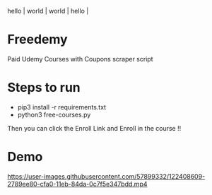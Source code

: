 hello | world | 
world | hello |


# Freedemy
Paid Udemy Courses with Coupons scraper script

# Steps to run

* pip3 install -r requirements.txt
* python3 free-courses.py

Then you can click the Enroll Link and Enroll in the course !!

# Demo 

https://user-images.githubusercontent.com/57899332/122408609-2789ee80-cfa0-11eb-84da-0c7f5e347bdd.mp4

